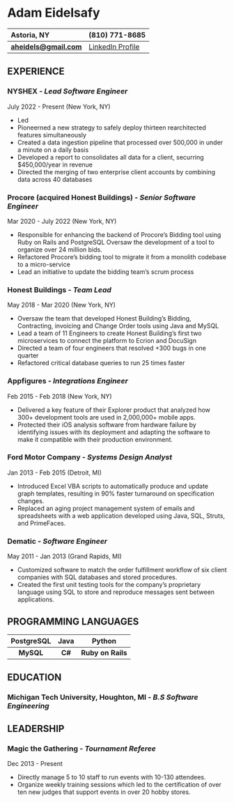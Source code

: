 # Adam Eidelsafy 
| **Astoria, NY**        | **(810) 771-8685**     |
| :----------------------| :--------------------- | 
| **aheidels@gmail.com** | [LinkedIn Profile](https://www.linkedin.com/in/adam-eidelsafy-81025227/) |

## EXPERIENCE 
### NYSHEX \- *Lead Software Engineer* 
July 2022 \- Present (New York, NY) 
- Led
- Pioneerned a new strategy to safely deploy thirteen rearchitected features simultaneously
- Created a data ingestion pipeline that processed over 500,000 in under a minute on a daily basis
- Developed a report to consolidates all data for a client, securring $450,000/year in revenue
- Directed the merging of two enterprise client accounts by combining data across 40 databases 
### Procore (acquired Honest Buildings) \- *Senior Software Engineer* 
Mar 2020 \- July 2022 (New York, NY) 
- Responsible for enhancing the backend of Procore’s Bidding tool using Ruby on Rails and PostgreSQL Oversaw the development of a tool to organize over 24 million bids. 
- Refactored Procore’s bidding tool to migrate it from a monolith codebase to a micro-service 
- Lead an initiative to update the bidding team’s scrum process  
### Honest Buildings \- *Team Lead* 
May 2018 \- Mar 2020 (New York, NY) 
- Oversaw the team that developed Honest Building’s Bidding, Contracting, invoicing and Change Order tools using Java and MySQL
- Lead a team of 11 Engineers to create Honest Building’s first two microservices to connect the platform to Ecrion and DocuSign 
- Directed a team of four engineers that resolved \+300 bugs in one quarter 
- Refactored critical database queries to run 25 times faster 
### Appfigures \- *Integrations Engineer* 
Feb 2015 \- Feb 2018 (New York, NY) 
- Delivered a key feature of their Explorer product that analyzed how 300+ development tools are used in 2,000,000+ mobile apps. 
- Protected their iOS analysis software from hardware failure by identifying issues with its deployment and adapting the software to make it compatible with their production environment.  
### Ford Motor Company \- *Systems Design Analyst* 
Jan 2013 \- Feb 2015 (Detroit, MI) 
- Introduced Excel VBA scripts to automatically produce and update graph templates, resulting in 90% faster turnaround on specification changes. 
- Replaced an aging project management system of emails and spreadsheets with a web application developed using Java, SQL, Struts, and PrimeFaces. 
### Dematic \- *Software Engineer* 
May 2011 \- Jan 2013 (Grand Rapids, MI) 
- Customized software to match the order fulfillment workflow of six client companies with SQL databases and stored procedures. 
- Created the first unit testing tools for the company’s proprietary language using SQL to store and reproduce messages sent between applications.
## PROGRAMMING LANGUAGES 
| PostgreSQL | Java     | Python            |
|:----------:|:--------:|:-----------------:|
| **MySQL**  | **C#**   | **Ruby on Rails** | 
## EDUCATION
### Michigan Tech University, Houghton, MI \- *B.S Software Engineering*
## LEADERSHIP
### Magic the Gathering \- *Tournament Referee* 
Dec 2013 \- Present  
- Directly manage 5 to 10 staff to run events with 10-130 attendees. 
- Organize weekly training sessions which led to the certification of over ten new judges that support events in over 20 hobby stores. 

